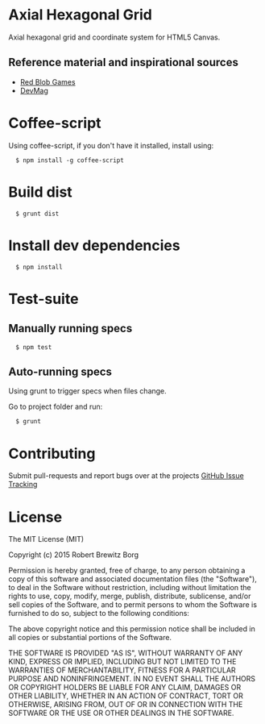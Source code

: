 # Axial Hexagonal Grid

Axial hexagonal grid and coordinate system for HTML5 Canvas.

## Reference material and inspirational sources

- [Red Blob Games](http://www.redblobgames.com/grids/hexagons/)
- [DevMag](http://devmag.org.za/2013/08/31/geometry-with-hex-coordinates)

# Coffee-script

Using coffee-script, if you don't have it installed, install using:

```
  $ npm install -g coffee-script
```

# Build dist

```
  $ grunt dist
```

# Install dev dependencies

```
  $ npm install
```

# Test-suite

## Manually running specs

```
  $ npm test
```

## Auto-running specs

Using grunt to trigger specs when files change.

Go to project folder and run:

```
  $ grunt
```

# Contributing

Submit pull-requests and report bugs over at the projects [GitHub Issue Tracking](https://github.com/RobertBrewitz/axial-hexagonal-grid/issues)

# License

The MIT License (MIT)

Copyright (c) 2015 Robert Brewitz Borg

Permission is hereby granted, free of charge, to any person obtaining a copy
of this software and associated documentation files (the "Software"), to deal
in the Software without restriction, including without limitation the rights
to use, copy, modify, merge, publish, distribute, sublicense, and/or sell
copies of the Software, and to permit persons to whom the Software is
furnished to do so, subject to the following conditions:

The above copyright notice and this permission notice shall be included in
all copies or substantial portions of the Software.

THE SOFTWARE IS PROVIDED "AS IS", WITHOUT WARRANTY OF ANY KIND, EXPRESS OR
IMPLIED, INCLUDING BUT NOT LIMITED TO THE WARRANTIES OF MERCHANTABILITY,
FITNESS FOR A PARTICULAR PURPOSE AND NONINFRINGEMENT. IN NO EVENT SHALL THE
AUTHORS OR COPYRIGHT HOLDERS BE LIABLE FOR ANY CLAIM, DAMAGES OR OTHER
LIABILITY, WHETHER IN AN ACTION OF CONTRACT, TORT OR OTHERWISE, ARISING FROM,
OUT OF OR IN CONNECTION WITH THE SOFTWARE OR THE USE OR OTHER DEALINGS IN
THE SOFTWARE.
